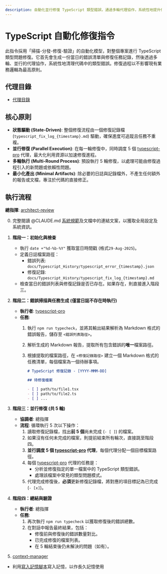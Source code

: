 ```yaml
---
description: 自動化並行修復 TypeScript 類型錯誤，通過多輪代理協作，系統性地提升代碼庫的類型安全。
---
```


# TypeScript 自動化修復指令

此指令採用「掃描-分發-修復-驗證」的自動化模型，對整個專案進行 TypeScript 類型問題修復。它首先會生成一份當日的錯誤清單與修復任務記錄，然後透過多輪、並行的代理協作，系統性地清理代碼中的類型錯誤。修復過程以不影響現有業務邏輯為最高原則。

## 代理目錄

- [代理目錄](/Users/chun/Documents/PennineWMS/online-stock-control-system/.claude/agents)

## 核心原則

- **狀態驅動 (State-Driven)**: 整個修復流程由一個修復記錄檔 (`typescript_fix_log_{timestamp}.md`) 驅動，確保進度可追蹤且任務不重複。
- **並行修復 (Parallel Execution)**: 在每一輪修復中，同時調度 5 個 [typescript-pro](../agents/typescript-pro.md) 代理，最大化利用資源以加速修復進程。
- **多輪執行 (Multi-Round Process)**: 預設執行 5 輪修復，以處理可能由修復過程引入的新問題或依賴性問題。
- **最小化產出 (Minimal Artifacts)**: 除必要的日誌與記錄檔外，不產生任何額外的報告或文檔，專注於代碼的直接修正。

## 執行流程

**總指揮**: [architect-review](../agents/architect-review.md)

0.  完整閱讀 @CLAUDE.md [系統規範](../../CLAUDE.local.md)及文檔中的連結文案，以獲取全局設定及系統資訊。

1.  **階段一：初始化與檢查**
    - 執行 `date +"%d-%b-%Y"` 獲取當日時間戳 (格式`29-Aug-2025`)。
    - 定義日誌檔案路徑：
      - 錯誤列表: `docs/Typescript_History/typescript_error_{timestamp}.json`
      - 修復記錄: `docs/Typescript_History/typescript_fix_log_{timestamp}.md`
    - 檢查當日的錯誤列表與修復記錄是否已存在。如果存在，則直接進入階段三。

2.  **階段二：錯誤掃描與任務生成 (僅當日誌不存在時執行)**
    - **執行者**: [typescript-pro](../agents/typescript-pro.md)
    - **任務**:
      1.  執行 `npm run typecheck`，並將其輸出結果解析為 Markdown 格式的錯誤報告，儲存至 `<錯誤列表路徑>`。
      2.  解析生成的 Markdown 報告，提取所有包含錯誤的**唯一**檔案路徑。
      3.  根據提取的檔案路徑，在 `<修復記錄路徑>` 建立一個 Markdown 格式的任務清單，每個檔案為一個待辦事項。

          ```markdown
          # TypeScript 修復記錄 - [YYYY-MMM-DD]

          ## 待修復檔案

          - [ ] path/to/file1.tsx
          - [ ] path/to/file2.ts
          - [ ] ...
          ```

3.  **階段三：並行修復 (共 5 輪)**
    - **協調者**: 總指揮
    - **流程**: 循環執行 5 次以下操作：
      1.  讀取修復記錄檔，找出**前 5 個**尚未完成 (`- [ ]`) 的檔案。
      2.  如果沒有任何未完成的檔案，則提前結束所有輪次，直接跳至階段四。
      3.  **並行調度 5 個 [typescript-pro](../agents/typescript-pro.md) 代理**，每個代理分配一個目標檔案路徑。
      4.  每個 [typescript-pro](../agents/typescript-pro.md) 代理的任務是：
          - 分析並修復指定的單一檔案中的 TypeScript 類型錯誤。
          - 處理該檔案中常見的類型問題模式。
      5.  代理完成修復後，**必須**更新修復記錄檔，將對應的項目標記為已完成 (`- [x]`)。

4.  **階段四：總結與驗證**
    - **執行者**: 總指揮
    - **任務**:
      1.  再次執行 `npm run typecheck` 以獲取修復後的錯誤總數。
      2.  在對話中報告最終結果，包括：
          - 修復前與修復後的錯誤數量對比。
          - 已完成修復的檔案列表。
          - 在 5 輪結束後仍未解決的問題（如有）。

5.  [context-manager](../agents/context-manager.md)

- 利用[寫入記憶腳本](../../scripts/hooks/write_momory.py)寫入記憶，以作長久記憶使用
